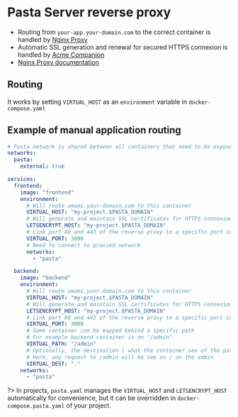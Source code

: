 # Pasta Server reverse proxy

- Routing from `your-app.your-domain.com` to the correct container is handled by [Nginx Proxy](https://github.com/nginx-proxy/nginx-proxy)
- Automatic SSL generation and renewal for secured HTTPS connexion is handled by [Acme Companion](https://github.com/nginx-proxy/acme-companion)
- [Nginx Proxy documentation](https://github.com/nginx-proxy/nginx-proxy/tree/main/docs)

## Routing

It works by setting `VIRTUAL_HOST` as an `environment` variable in `docker-compose.yaml`

## Example of manual application routing

```yaml
# Pasta network is shared between all containers that need to be exposed publicly and the reverse proxy
networks:
  pasta:
    external: true

services:
  frontend:
    image: "frontend"
    environment:
      # Will route umami.your-domain.com to this container
      VIRTUAL_HOST: "my-project.$PASTA_DOMAIN"
      # Will generate and maintain SSL certificates for HTTPS connexion
      LETSENCRYPT_HOST: "my-project.$PASTA_DOMAIN"
      # Link port 80 and 443 of the reverse proxy to a specific port inside the container
      VIRTUAL_PORT: 3000
      # Need to connect to proxied network
      networks:
        - "pasta"

  backend:
    image: "backend"
    environment:
      # Will route umami.your-domain.com to this container
      VIRTUAL_HOST: "my-project.$PASTA_DOMAIN"
      # Will generate and maintain SSL certificates for HTTPS connexion
      LETSENCRYPT_HOST: "my-project.$PASTA_DOMAIN"
      # Link port 80 and 443 of the reverse proxy to a specific port inside the container
      VIRTUAL_PORT: 3000
      # Some container can be mapped behind a specific path
      # For example backend container is on "/admin"
      VIRTUAL_PATH: "/admin"
	  # Optionally, the destination ( what the container see of the path ) can be changed
	  # Here, any request to /admin will be see as / on the admin
      VIRTUAL_DEST: "."
    networks:
      - "pasta"
```


?> In projects, `pasta.yaml` manages the `VIRTUAL_HOST` and `LETSENCRYPT_HOST` automatically for convenience, but it can be overridden in `docker-compose.pasta.yaml` of your project.
